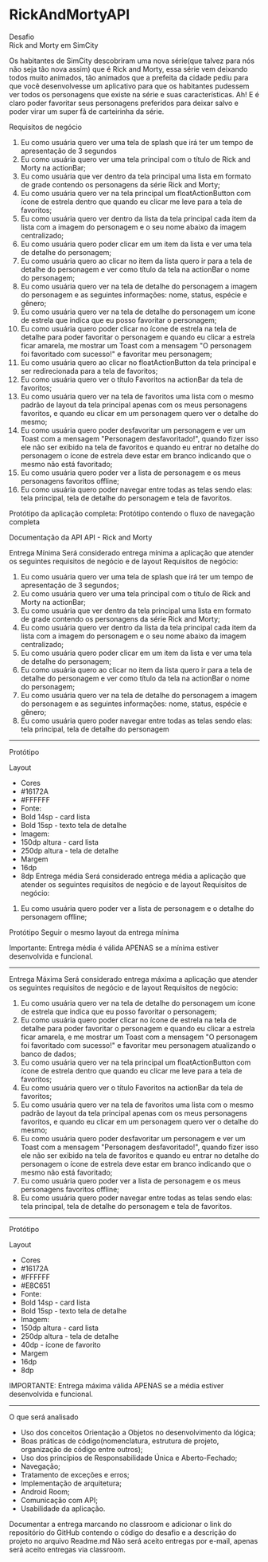 # RickAndMortyAPI
﻿Desafio   
Rick and Morty em SimCity


Os habitantes de SimCity descobriram uma nova série(que talvez para nós não seja tão nova assim) que é Rick and Morty, essa série vem deixando todos muito animados, tão animados que a prefeita da cidade pediu para que você desenvolvesse um aplicativo para que os habitantes pudessem ver todos os personagens que existe na série e suas características.
Ah! E é claro poder favoritar seus personagens preferidos para deixar salvo e poder virar um super fã de carteirinha da série.


Requisitos de negócio
1. Eu como usuária quero ver uma tela de splash que irá ter um tempo de apresentação de 3 segundos
2. Eu como usuária quero ver uma tela principal com o título de Rick and Morty na actionBar;
3. Eu como usuária que ver dentro da tela principal uma lista em formato de grade contendo os personagens da série Rick and Morty;
4. Eu como usuária quero ver na tela principal um floatActionButton com ícone de estrela dentro que quando eu clicar me leve para a tela de favoritos;
5. Eu como usuária quero ver dentro da lista da tela principal cada item da lista com a imagem do personagem e o seu nome abaixo da imagem centralizado;
6. Eu como usuária quero poder clicar em um item da lista e ver uma tela de detalhe do personagem;
7. Eu como usuária quero ao clicar no item da lista quero ir para a tela de detalhe do personagem e ver como título da tela na actionBar o nome do personagem;
8. Eu como usuária quero ver na tela de detalhe do personagem a imagem do personagem e as seguintes informações: nome, status, espécie e gênero;
9. Eu como usuária quero ver na tela de detalhe do personagem um ícone de estrela que indica que eu posso favoritar o personagem;
10. Eu como usuária quero poder clicar no ícone de estrela na tela de detalhe para poder favoritar o personagem e quando eu clicar a estrela ficar amarela, me mostrar um Toast com a mensagem "O personagem foi favoritado com sucesso!" e favoritar meu personagem;
11. Eu como usuária quero ao clicar no floatActionButton da tela principal e ser redirecionada para a tela de favoritos;
12. Eu como usuária quero ver o título Favoritos na actionBar da tela de favoritos;
13. Eu como usuária quero ver na tela de favoritos uma lista com o mesmo padrão de layout da tela principal apenas com os meus personagens favoritos, e quando eu clicar em um personagem quero ver o detalhe do mesmo;
14. Eu como usuária quero poder desfavoritar um personagem e ver um Toast com a mensagem "Personagem desfavoritado!",  quando fizer isso ele não ser exibido na tela de favoritos e quando eu entrar no detalhe do personagem o ícone de estrela deve estar em branco indicando que o mesmo não está favoritado;
15. Eu como usuária quero poder ver a lista de personagem e os meus personagens favoritos offline;
16. Eu como usuária quero poder navegar entre todas as telas sendo elas: tela principal, tela de detalhe do personagem e tela de favoritos.


Protótipo da aplicação completa:
Protótipo contendo o fluxo de navegação completa


Documentação da API
API - Rick and Morty


Entrega Mínima
Será considerado entrega mínima a aplicação que atender os seguintes requisitos de negócio e de layout
Requisitos de negócio:
1. Eu como usuária quero ver uma tela de splash que irá ter um tempo de apresentação de 3 segundos;
2. Eu como usuária quero ver uma tela principal com o título de Rick and Morty na actionBar;
3. Eu como usuária que ver dentro da tela principal uma lista em formato de grade contendo os personagens da série Rick and Morty;
4. Eu como usuária quero ver dentro da lista da tela principal cada item da lista com a imagem do personagem e o seu nome abaixo da imagem centralizado;
5. Eu como usuária quero poder clicar em um item da lista e ver uma tela de detalhe do personagem;
6. Eu como usuária quero ao clicar no item da lista quero ir para a tela de detalhe do personagem e ver como título da tela na actionBar o nome do personagem;
7. Eu como usuária quero ver na tela de detalhe do personagem a imagem do personagem e as seguintes informações: nome, status, espécie e gênero;
8. Eu como usuária quero poder navegar entre todas as telas sendo elas: tela principal, tela de detalhe do personagem

________________


Protótipo


          


Layout
   * Cores 
   * #16172A
   * #FFFFFF
   * Fonte: 
   * Bold 14sp - card lista
   * Bold 15sp - texto tela de detalhe
   * Imagem:
   * 150dp altura - card lista
   * 250dp altura - tela de detalhe
   * Margem
   * 16dp
   * 8dp
Entrega média
Será considerado entrega média a aplicação que atender os seguintes requisitos de negócio e de layout
Requisitos de negócio:
   1. Eu como usuária quero poder ver a lista de personagem e o detalhe do personagem offline;


Protótipo
Seguir o mesmo layout da entrega mínima
  





Importante: Entrega média é válida APENAS se a mínima estiver desenvolvida e funcional.

________________
Entrega Máxima
Será considerado entrega máxima a aplicação que atender os seguintes requisitos de negócio e de layout
Requisitos de negócio:
   1. Eu como usuária quero ver na tela de detalhe do personagem um ícone de estrela que indica que eu posso favoritar o personagem;
   2. Eu como usuária quero poder clicar no ícone de estrela na tela de detalhe para poder favoritar o personagem e quando eu clicar a estrela ficar amarela, e me mostrar um Toast com a mensagem "O personagem foi favoritado com sucesso!" e favoritar meu personagem atualizando o banco de dados;
   3. Eu como usuária quero ver na tela principal um floatActionButton com ícone de estrela dentro que quando eu clicar me leve para a tela de favoritos;
   4. Eu como usuária quero ver o título Favoritos na actionBar da tela de favoritos;
   5. Eu como usuária quero ver na tela de favoritos uma lista com o mesmo padrão de layout da tela principal apenas com os meus personagens favoritos, e quando eu clicar em um personagem quero ver o detalhe do mesmo;
   6. Eu como usuária quero poder desfavoritar um personagem e ver um Toast com a mensagem "Personagem desfavoritado!",  quando fizer isso ele não ser exibido na tela de favoritos e quando eu entrar no detalhe do personagem o ícone de estrela deve estar em branco indicando que o mesmo não está favoritado;
   7. Eu como usuária quero poder ver a lista de personagem e os meus personagens favoritos offline;
   8. Eu como usuária quero poder navegar entre todas as telas sendo elas: tela principal, tela de detalhe do personagem e tela de favoritos.
________________


Protótipo
  

Layout
   * Cores 
   * #16172A
   * #FFFFFF
   * #E8C651
   * Fonte: 
   * Bold 14sp - card lista
   * Bold 15sp - texto tela de detalhe
   * Imagem:
   * 150dp altura - card lista
   * 250dp altura - tela de detalhe
   * 40dp - ícone de favorito
   * Margem
   * 16dp
   * 8dp


IMPORTANTE: Entrega máxima válida APENAS se a média estiver desenvolvida e funcional.
________________


O que será analisado
   * Uso dos conceitos Orientação a Objetos no desenvolvimento da lógica;
   * Boas práticas de código(nomenclatura, estrutura de projeto, organização de código entre outros);
   * Uso dos princípios de Responsabilidade Única e Aberto-Fechado;
   * Navegação;
   * Tratamento de exceções e erros;
   * Implementação de arquitetura;
   * Android Room;
   * Comunicação com API;
   * Usabilidade da aplicação.


Documentar a entrega marcando no classroom e adicionar o link do repositório do GitHub contendo o código do desafio e a descrição do projeto no arquivo Readme.md
Não será aceito entregas por e-mail, apenas será aceito entregas via classroom.
